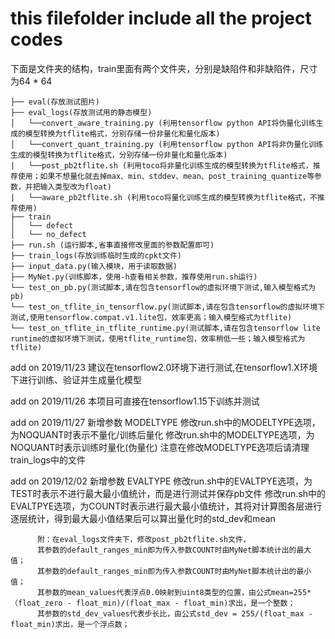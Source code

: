 # this filefolder include all the project codes

下面是文件夹的结构，train里面有两个文件夹，分别是缺陷件和非缺陷件，尺寸为64 * 64
```
├── eval(存放测试图片)
├── eval_logs(存放测试用的静态模型)
│   └──convert_aware_training.py (利用tensorflow python API将伪量化训练生成的模型转换为tflite格式，分别存储一份非量化和量化版本)	
│   └──convert_quant_training.py (利用tensorflow python API将非伪量化训练生成的模型转换为tflite格式，分别存储一份非量化和量化版本)	
|   └──post_pb2tflite.sh (利用toco将非量化训练生成的模型转换为tflite格式，推荐使用；如果不想量化就去掉max、min、stddev、mean、post_training_quantize等参数，并把输入类型改为float)
|   └──aware_pb2tflite.sh (利用toco将量化训练生成的模型转换为tflite格式，不推荐使用)	
├── train
│   └── defect
│   └── no_defect
├── run.sh (运行脚本,省事直接修改里面的参数配置即可)
├── train_logs(存放训练临时生成的cpkt文件)
├── input_data.py(输入模块，用于读取数据) 
├── MyNet.py(训练脚本，使用-h查看相关参数，推荐使用run.sh运行)
└── test_on_pb.py(测试脚本,请在包含tensorflow的虚拟环境下测试,输入模型格式为pb)
└── test_on_tflite_in_tensorflow.py(测试脚本,请在包含tensorflow的虚拟环境下测试,使用tensorflow.compat.v1.lite包，效率更高；输入模型格式为tflite) 
└── test_on_tflite_in_tflite_runtime.py(测试脚本,请在包含tensorflow lite runtime的虚拟环境下测试，使用tflite_runtime包，效率稍低一些；输入模型格式为tflite)
```

add on 2019/11/23 建议在tensorflow2.0环境下进行测试,在tensorflow1.X环境下进行训练、验证并生成量化模型

add on 2019/11/26 本项目可直接在tensorflow1.15下训练并测试

add on 2019/11/27 新增参数 MODELTYPE
		  修改run.sh中的MODELTYPE选项，为NOQUANT时表示不量化/训练后量化
		  修改run.sh中的MODELTYPE选项，为NOQUANT时表示训练时量化(伪量化)
		  注意在修改MODELTYPE选项后请清理train_logs中的文件

add on 2019/12/02 新增参数 EVALTYPE
		  修改run.sh中的EVALTPYE选项，为TEST时表示不进行最大最小值统计，而是进行测试并保存pb文件
		  修改run.sh中的EVALTPYE选项，为COUNT时表示进行最大最小值统计，其将对计算图各层进行逐层统计，得到最大最小值结果后可以算出量化时的std_dev和mean

		  附：在eval_logs文件夹下，修改post_pb2tflite.sh文件，
		  其参数的default_ranges_min即为传入参数COUNT时由MyNet脚本统计出的最大值；
		  其参数的default_ranges_min即为传入参数COUNT时由MyNet脚本统计出的最小值；
		  其参数的mean_values代表浮点0.0映射到uint8类型的位置，由公式mean=255*（float_zero - float_min)/(float_max - float_min)求出，是一个整数；
		  其参数的std_dev_values代表步长比，由公式std_dev = 255/(float_max - float_min)求出，是一个浮点数；

